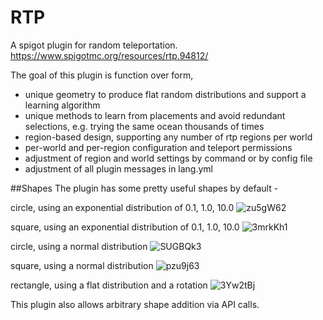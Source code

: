# RTP

A spigot plugin for random teleportation.
https://www.spigotmc.org/resources/rtp.94812/

The goal of this plugin is function over form, 
 * unique geometry to produce flat random distributions and support a learning algorithm
 * unique methods to learn from placements and avoid redundant selections, e.g. trying the same ocean thousands of times
 * region-based design, supporting any number of rtp regions per world
 * per-world and per-region configuration and teleport permissions
 * adjustment of region and world settings by command or by config file 
 * adjustment of all plugin messages in lang.yml

##Shapes
The plugin has some pretty useful shapes by default - 

circle, using an exponential distribution of 0.1, 1.0, 10.0
![zu5gW62](https://user-images.githubusercontent.com/28832622/210043913-fd624a9f-8bdd-45de-b877-6a5f5e3bf40a.png)

square, using an exponential distribution of 0.1, 1.0, 10.0
![3mrkKh1](https://user-images.githubusercontent.com/28832622/210043922-4d94e3d6-e829-4adc-a21a-74cce484f8e6.png)

circle, using a normal distribution
![SUGBQk3](https://user-images.githubusercontent.com/28832622/210043926-5c5013cf-032e-444c-9397-e381c17a4752.png)

square, using a normal distribution
![pzu9j63](https://user-images.githubusercontent.com/28832622/210043956-df964dde-4c70-460b-a377-ffd49a365e69.png)

rectangle, using a flat distribution and a rotation
![3Yw2tBj](https://user-images.githubusercontent.com/28832622/210043964-ca9725b8-be25-4e3c-a460-90f8b81326cb.png)

This plugin also allows arbitrary shape addition via API calls.
